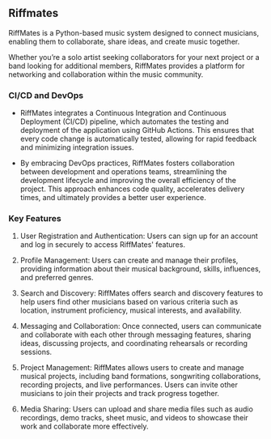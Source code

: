 ## Riffmates
  RiffMates is a Python-based music system designed to connect musicians, enabling them to collaborate, share ideas, and create music together. 
  
  Whether you’re a solo artist seeking collaborators for your next project or a band looking for additional members, RiffMates provides a platform for networking and collaboration within the music community.

### CI/CD and DevOps
- RiffMates integrates a Continuous Integration and Continuous Deployment (CI/CD) pipeline, which automates the testing and deployment of the application using GitHub Actions. 
 This ensures that every code change is automatically tested, allowing for rapid feedback and minimizing integration issues.

- By embracing DevOps practices, RiffMates fosters collaboration between development and operations teams, streamlining the development lifecycle and improving the overall efficiency of the project. This approach enhances code quality, accelerates delivery times, and ultimately provides a better user experience.


### Key Features

1. User Registration and Authentication: 
    Users can sign up for an account and log in securely to access RiffMates' features.

2.  Profile Management: 
    Users can create and manage their profiles, providing information about their musical background, skills, influences, and preferred genres.

3. Search and Discovery: 
    RiffMates offers search and discovery features to help users find other musicians based on various criteria such as location, instrument proficiency, musical interests, and availability.

4.  Messaging and Collaboration: 
    Once connected, users can communicate and collaborate with each other through messaging features, sharing ideas, discussing projects, and coordinating rehearsals or recording sessions.

5.  Project Management: 
    RiffMates allows users to create and manage musical projects, including band formations, songwriting collaborations, recording projects, and live performances. Users can invite other musicians to join their projects and track progress together.

 6. Media Sharing: 
    Users can upload and share media files such as audio recordings, demo tracks, sheet music, and videos to showcase their work and collaborate more effectively.



